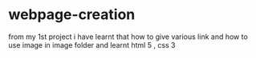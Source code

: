 # webpage-creation
from my 1st project i have learnt that how to give various link and how to use image in image folder and learnt html 5 , css 3
